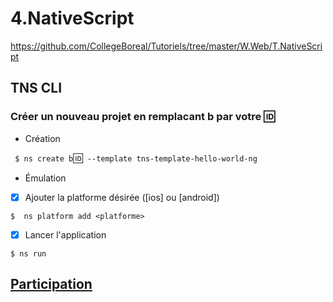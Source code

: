 # 4.NativeScript

https://github.com/CollegeBoreal/Tutoriels/tree/master/W.Web/T.NativeScript


## TNS CLI

### Créer un nouveau projet en remplacant b<mon ID> par votre :id:

* Création

` $ ns create b`:id:` --template tns-template-hello-world-ng`

* Émulation

- [x] Ajouter la platforme désirée ([ios] ou [android])

```
$  ns platform add <platforme>
```

- [x] Lancer l'application

```
$ ns run
```

## [Participation](Participation.md)

